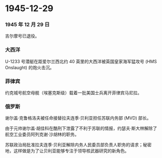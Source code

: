 # 1945-12-29

### 1945 年 12 月 29 日

吉尔摩号已退役。

### 大西洋

U-1233 号潜艇在距爱尔兰西北约 40 英里的大西洋被英国皇家海军猛攻号 (HMS
Onslaught) 的炮火击沉。

### 菲律宾

约克城号航空母舰（埃塞克斯级）载着一批美国士兵离开菲律宾马尼拉。

### 俄罗斯

谢尔盖·克鲁格洛夫被任命接替拉夫连季·贝利亚担任苏联内务部 (MVD) 部长。

由于元帅谢尔盖·胡佳科在酷刑下泄露了不利于苏联的情报，约瑟夫·斯大林解除了航空工业委员阿列克谢·沙胡林的职务。

苏联政治局批准拉夫连季·贝利亚解除内务人民委员部负责人职务的请求；秘密地，这样做是为了让贝利亚能够专注于领导核武器研究的新角色。